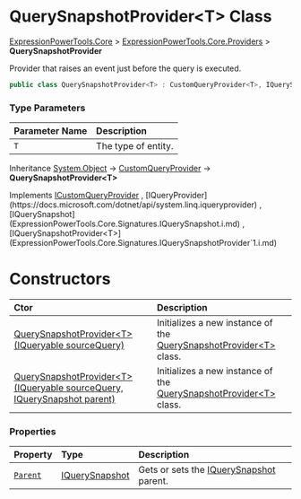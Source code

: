 ﻿# QuerySnapshotProvider&lt;T> Class

[ExpressionPowerTools.Core](ExpressionPowerTools.Core.a.md) > [ExpressionPowerTools.Core.Providers](ExpressionPowerTools.Core.Providers.n.md) > **QuerySnapshotProvider<T>**

Provider that raises an event just before the query is executed.

```csharp
public class QuerySnapshotProvider<T> : CustomQueryProvider<T>, IQuerySnapshotProvider<T>
```

### Type Parameters

| Parameter Name | Description |
| :-- | :-- |
| `T` | The type of entity. |

Inheritance [System.Object](https://docs.microsoft.com/dotnet/api/system.object) → [CustomQueryProvider<T>](ExpressionPowerTools.Core.Providers.CustomQueryProvider`1.cs.md) → **QuerySnapshotProvider&lt;T>**

Implements  [ICustomQueryProvider<T>](ExpressionPowerTools.Core.Signatures.ICustomQueryProvider`1.i.md) ,  [IQueryProvider](https://docs.microsoft.com/dotnet/api/system.linq.iqueryprovider) ,  [IQuerySnapshot](ExpressionPowerTools.Core.Signatures.IQuerySnapshot.i.md) ,  [IQuerySnapshotProvider<T>](ExpressionPowerTools.Core.Signatures.IQuerySnapshotProvider`1.i.md) 

# Constructors

| Ctor | Description |
| :-- | :-- |
| [QuerySnapshotProvider&lt;T>(IQueryable sourceQuery)](ExpressionPowerTools.Core.Providers.QuerySnapshotProvider`1.ctor.md#ctor-0) | Initializes a new instance of the [QuerySnapshotProvider&lt;T>](ExpressionPowerTools.Core.Providers.QuerySnapshotProvider`1.cs.md) class. |
| [QuerySnapshotProvider&lt;T>(IQueryable sourceQuery, IQuerySnapshot parent)](ExpressionPowerTools.Core.Providers.QuerySnapshotProvider`1.ctor.md#ctor-1) | Initializes a new instance of the [QuerySnapshotProvider&lt;T>](ExpressionPowerTools.Core.Providers.QuerySnapshotProvider`1.cs.md) class. |
### Properties

| Property | Type | Description |
| :-- | :-- | :-- |
| [`Parent`](ExpressionPowerTools.Core.Providers.QuerySnapshotProvider`1.Parent.prop.md) | [IQuerySnapshot](ExpressionPowerTools.Core.Signatures.IQuerySnapshot.i.md) | Gets or sets the [IQuerySnapshot](ExpressionPowerTools.Core.Signatures.IQuerySnapshot.i.md) parent. |

